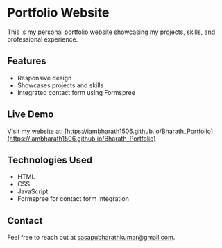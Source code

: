 # Portfolio Website

This is my personal portfolio website showcasing my projects, skills, and professional experience.

## Features
- Responsive design
- Showcases projects and skills
- Integrated contact form using Formspree

## Live Demo
Visit my website at: [https://iambharath1506.github.io/Bharath_Portfolio](https://iambharath1506.github.io/Bharath_Portfolio)

## Technologies Used
- HTML
- CSS
- JavaScript
- Formspree for contact form integration

## Contact
Feel free to reach out at [sasapubharathkumar@gmail.com](mailto:sasapubharathkumar@gmail.com).
